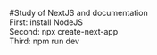 #Study of NextJS and documentation
<br>
First: install NodeJS 
<br>
Second: npx create-next-app 
<br>
Third: npm run dev